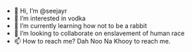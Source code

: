- 👋 Hi, I’m @seejayr
- 👀 I’m interested in vodka
- 🌱 I’m currently learning how not to be a rabbit
- 💞️ I’m looking to collaborate on enslavement of human race
- 📫 How to reach me? Dah Noo Na Khooy to reach me.

<!---
seejayr/seejayr is a ✨ special ✨ repository because its `README.md` (this file) appears on your GitHub profile.
You can click the Preview link to take a look at your changes.
--->
